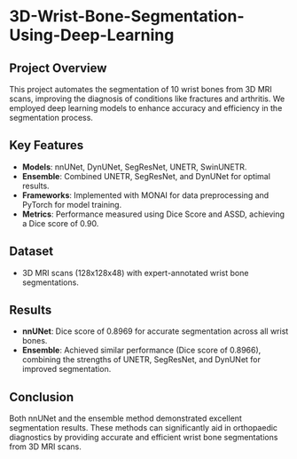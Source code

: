 # 3D-Wrist-Bone-Segmentation-Using-Deep-Learning

## Project Overview
This project automates the segmentation of 10 wrist bones from 3D MRI scans, improving the diagnosis of conditions like fractures and arthritis. We employed deep learning models to enhance accuracy and efficiency in the segmentation process.

## Key Features
- **Models**: nnUNet, DynUNet, SegResNet, UNETR, SwinUNETR.
- **Ensemble**: Combined UNETR, SegResNet, and DynUNet for optimal results.
- **Frameworks**: Implemented with MONAI for data preprocessing and PyTorch for model training.
- **Metrics**: Performance measured using Dice Score and ASSD, achieving a Dice score of 0.90.

## Dataset
- 3D MRI scans (128x128x48) with expert-annotated wrist bone segmentations.

## Results
- **nnUNet**: Dice score of 0.8969 for accurate segmentation across all wrist bones.
- **Ensemble**: Achieved similar performance (Dice score of 0.8966), combining the strengths of UNETR, SegResNet, and DynUNet for improved segmentation.

## Conclusion
Both nnUNet and the ensemble method demonstrated excellent segmentation results. These methods can significantly aid in orthopaedic diagnostics by providing accurate and efficient wrist bone segmentations from 3D MRI scans.
